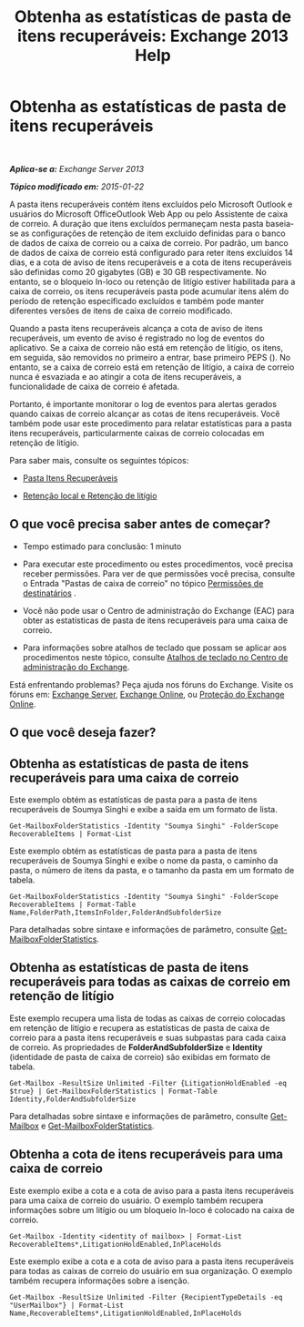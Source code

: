 ﻿---
title: 'Obtenha as estatísticas de pasta de itens recuperáveis: Exchange 2013 Help'
TOCTitle: Obtenha as estatísticas de pasta de itens recuperáveis
ms:assetid: dee77958-ee87-4908-85e4-ad053bacd8b0
ms:mtpsurl: https://technet.microsoft.com/pt-br/library/Ff714343(v=EXCHG.150)
ms:contentKeyID: 52058894
ms.date: 05/22/2018
mtps_version: v=EXCHG.150
ms.translationtype: MT
---

# Obtenha as estatísticas de pasta de itens recuperáveis

 

_**Aplica-se a:** Exchange Server 2013_

_**Tópico modificado em:** 2015-01-22_

A pasta itens recuperáveis contém itens excluídos pelo Microsoft Outlook e usuários do Microsoft OfficeOutlook Web App ou pelo Assistente de caixa de correio. A duração que itens excluídos permaneçam nesta pasta baseia-se as configurações de retenção de item excluído definidas para o banco de dados de caixa de correio ou a caixa de correio. Por padrão, um banco de dados de caixa de correio está configurado para reter itens excluídos 14 dias, e a cota de aviso de itens recuperáveis e a cota de itens recuperáveis são definidas como 20 gigabytes (GB) e 30 GB respectivamente. No entanto, se o bloqueio In-loco ou retenção de litígio estiver habilitada para a caixa de correio, os itens recuperáveis pasta pode acumular itens além do período de retenção especificado excluídos e também pode manter diferentes versões de itens de caixa de correio modificado.

Quando a pasta itens recuperáveis alcança a cota de aviso de itens recuperáveis, um evento de aviso é registrado no log de eventos do aplicativo. Se a caixa de correio não está em retenção de litígio, os itens, em seguida, são removidos no primeiro a entrar, base primeiro PEPS (). No entanto, se a caixa de correio está em retenção de litígio, a caixa de correio nunca é esvaziada e ao atingir a cota de itens recuperáveis, a funcionalidade de caixa de correio é afetada.

Portanto, é importante monitorar o log de eventos para alertas gerados quando caixas de correio alcançar as cotas de itens recuperáveis. Você também pode usar este procedimento para relatar estatísticas para a pasta itens recuperáveis, particularmente caixas de correio colocadas em retenção de litígio.

Para saber mais, consulte os seguintes tópicos:

  - [Pasta Itens Recuperáveis](recoverable-items-folder-exchange-2013-help.md)

  - [Retenção local e Retenção de litígio](https://docs.microsoft.com/pt-br/exchange/security-and-compliance/in-place-and-litigation-holds)

## O que você precisa saber antes de começar?

  - Tempo estimado para conclusão: 1 minuto

  - Para executar este procedimento ou estes procedimentos, você precisa receber permissões. Para ver de que permissões você precisa, consulte o Entrada "Pastas de caixa de correio" no tópico [Permissões de destinatários](recipients-permissions-exchange-2013-help.md) .

  - Você não pode usar o Centro de administração do Exchange (EAC) para obter as estatísticas de pasta de itens recuperáveis para uma caixa de correio.

  - Para informações sobre atalhos de teclado que possam se aplicar aos procedimentos neste tópico, consulte [Atalhos de teclado no Centro de administração do Exchange](keyboard-shortcuts-in-the-exchange-admin-center-exchange-online-protection-help.md).

Está enfrentando problemas? Peça ajuda nos fóruns do Exchange. Visite os fóruns em: [Exchange Server](https://go.microsoft.com/fwlink/p/?linkid=60612), [Exchange Online](https://go.microsoft.com/fwlink/p/?linkid=267542), ou [Proteção do Exchange Online](https://go.microsoft.com/fwlink/p/?linkid=285351).

## O que você deseja fazer?

## Obtenha as estatísticas de pasta de itens recuperáveis para uma caixa de correio

Este exemplo obtém as estatísticas de pasta para a pasta de itens recuperáveis de Soumya Singhi e exibe a saída em um formato de lista.

    Get-MailboxFolderStatistics -Identity "Soumya Singhi" -FolderScope RecoverableItems | Format-List

Este exemplo obtém as estatísticas de pasta para a pasta de itens recuperáveis de Soumya Singhi e exibe o nome da pasta, o caminho da pasta, o número de itens da pasta, e o tamanho da pasta em um formato de tabela.

    Get-MailboxFolderStatistics -Identity "Soumya Singhi" -FolderScope RecoverableItems | Format-Table Name,FolderPath,ItemsInFolder,FolderAndSubfolderSize

Para detalhadas sobre sintaxe e informações de parâmetro, consulte [Get-MailboxFolderStatistics](https://technet.microsoft.com/pt-br/library/aa996762\(v=exchg.150\)).

## Obtenha as estatísticas de pasta de itens recuperáveis para todas as caixas de correio em retenção de litígio

Este exemplo recupera uma lista de todas as caixas de correio colocadas em retenção de litígio e recupera as estatísticas de pasta de caixa de correio para a pasta itens recuperáveis e suas subpastas para cada caixa de correio. As propriedades de **FolderAndSubfolderSize** e **Identity** (identidade de pasta de caixa de correio) são exibidas em formato de tabela.

    Get-Mailbox -ResultSize Unlimited -Filter {LitigationHoldEnabled -eq $true} | Get-MailboxFolderStatistics | Format-Table Identity,FolderAndSubfolderSize

Para detalhadas sobre sintaxe e informações de parâmetro, consulte [Get-Mailbox](https://technet.microsoft.com/pt-br/library/bb123685\(v=exchg.150\)) e [Get-MailboxFolderStatistics](https://technet.microsoft.com/pt-br/library/aa996762\(v=exchg.150\)).

## Obtenha a cota de itens recuperáveis para uma caixa de correio

Este exemplo exibe a cota e a cota de aviso para a pasta itens recuperáveis para uma caixa de correio do usuário. O exemplo também recupera informações sobre um litígio ou um bloqueio In-loco é colocado na caixa de correio.

    Get-Mailbox -Identity <identity of mailbox> | Format-List RecoverableItems*,LitigationHoldEnabled,InPlaceHolds

Este exemplo exibe a cota e a cota de aviso para a pasta itens recuperáveis para todas as caixas de correio do usuário em sua organização. O exemplo também recupera informações sobre a isenção.

    Get-Mailbox -ResultSize Unlimited -Filter {RecipientTypeDetails -eq "UserMailbox"} | Format-List Name,RecoverableItems*,LitigationHoldEnabled,InPlaceHolds

